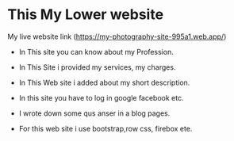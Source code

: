 # This My Lower website

My live website link (https://my-photography-site-995a1.web.app/)

* In This site you can know about my Profession.

* In This Site i provided my services, my charges.

* In This Web site i added about my short description.

* In this site you have to log in google facebook etc.

* I wrote down some qus anser in a blog pages.

* For this web site i use bootstrap,row css, firebox ete.
